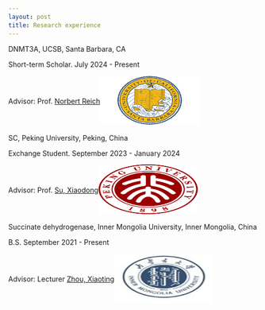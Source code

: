 ```yaml
---
layout: post
title: Research experience
---
```


DNMT3A, UCSB, Santa Barbara, CA

Short-term Scholar. July 2024 - Present

<div style="display: flex; align-items: center;">
  <div>
    Advisor: Prof. <a href="[https://www.bio.pku.edu.cn/enhomes/news/teacher_dis/63.html](https://reich.chem.ucsb.edu/people/norbert-reich)">Norbert Reich</a>
  </div>
  <div>
    <img src="/assets/img/UCSB.gif" alt="UCSB" style="width: 200px; height: 100px;">
  </div>
</div>

SC, Peking University, Peking, China

Exchange Student. September 2023 - January 2024

<div style="display: flex; align-items: center;">
  <div>
    Advisor: Prof. <a href="https://www.bio.pku.edu.cn/enhomes/news/teacher_dis/63.html">Su, Xiaodong</a>
  </div>
  <div>
    <img src="/assets/img/PKU.png" alt="PKU" style="width: 200px; height: 100px;">
  </div>
</div>

Succinate dehydrogenase, Inner Mongolia University, Inner Mongolia, China

B.S. September 2021 - Present


<div style="display: flex; align-items: center;">
  <div>
    Advisor: Lecturer <a href="Zhou, Xiaoting](https://smkxxy.imu.edu.cn/info/1043/3217.htm">Zhou, Xiaoting</a>
  </div>
  <div>
    <img src="/assets/img/IMU.png" alt="IMU" style="width: 200px; height: 100px;">
  </div>
</div>
